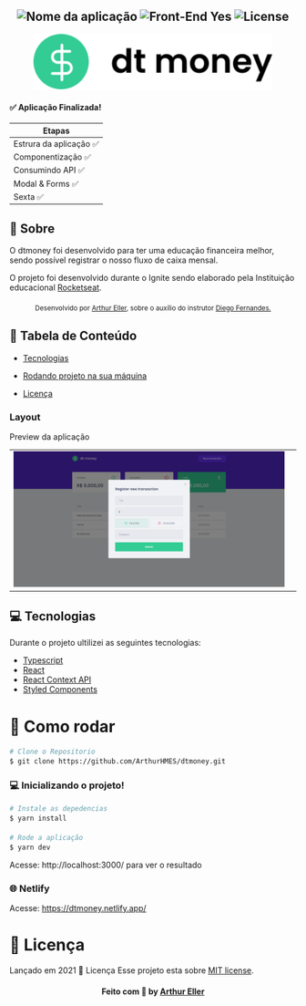 <h2 align="center">
  <img src="https://img.shields.io/badge/dt.money-blueblack?color=blue&style=for-the-badge" alt="Nome da aplicação" />
  <img src="https://img.shields.io/badge/Front End%3F-yes-blueblack?color=blue&style=for-the-badge" alt="Front-End Yes" />
  <img src="https://img.shields.io/github/license/WorkEasy/WorkEasy?color=black&style=for-the-badge" alt="License" />
</h2>



<p align="center">
   <img src="./src/assets/logo_black.svg" alt="dt money" width="420"/>
</p>

#### ✅ Aplicação Finalizada!
|        Etapas         |
|-----------------------|
|Estrura da aplicação ✅| 
|Componentização      ✅| 
|Consumindo API       ✅|
|Modal & Forms        ✅|
|Sexta                ✅|

## 📖 Sobre 

O dtmoney foi desenvolvido para ter uma educação financeira melhor, sendo possível registrar o nosso fluxo de caixa mensal. 

O projeto foi desenvolvido durante o Ignite sendo elaborado pela Instituição educacional [Rocketseat](https://github.com/Rocketseat).


<div align="center">
   <sub>Desenvolvido por 
    <a href="https://github.com/ArthurHMES">Arthur Eller</a>, sobre o auxílio do instrutor 
    <a href="https://github.com/diego3g">Diego Fernandes.</a>
  </sub>
</div>

## :pushpin: Tabela de Conteúdo

* [Tecnologias](#computer-tecnologias)
* [Rodando projeto na sua máquina](#construction_worker-como-rodar)

* [Licença](#memo-licença)

### Layout
Preview da aplicação

|  |  |
|----------|----------|
| ![example](./src/assets/pre01.png) | 


## :computer: Tecnologias
Durante o projeto ultilizei as seguintes tecnologias:

* [Typescript](https://www.typescriptlang.org/)
* [React](https://reactjs.org/)
* [React Context API](https://pt-br.reactjs.org/docs/context.html)
* [Styled Components](https://styled-components.com/)


# :construction_worker: Como rodar

```bash
# Clone o Repositorio
$ git clone https://github.com/ArthurHMES/dtmoney.git

```
### 💻 Inicializando o projeto!

```bash
# Instale as depedencias
$ yarn install

# Rode a aplicação
$ yarn dev

```
Acesse: http://localhost:3000/ para ver o resultado

### 🌐 Netlify 
Acesse: https://dtmoney.netlify.app/

# :memo: Licença

Lançado em 2021 :memo: Licença
Esse projeto esta sobre [MIT license](./LICENSE).

<h4 align="center">
    Feito com 💜 by <a href="https://www.linkedin.com/in/arthur-eller/" target="_blank">Arthur Eller </a>
</h4>